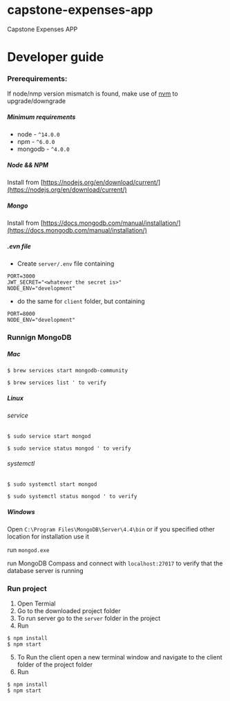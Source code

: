 # capstone-expenses-app
Capstone Expenses APP

# Developer guide

### Prerequirements:

If node/nmp version mismatch is found, make use of [nvm](https://github.com/nvm-sh/nvm) to upgrade/downgrade

##### Minimum requirements

* node - `^14.0.0`
* npm - `^6.0.0`
* mongodb - `^4.0.0`

##### Node && NPM
  Install from [https://nodejs.org/en/download/current/](https://nodejs.org/en/download/current/)

##### Mongo
  Install from [https://docs.mongodb.com/manual/installation/](https://docs.mongodb.com/manual/installation/)

##### .evn file

- Create `server/.env` file containing
```
PORT=3000
JWT_SECRET="<whatever the secret is>"
NODE_ENV="development"
```
- do the same for `client` folder, but containing
```
PORT=8000
NODE_ENV="development"
```

### Runnign MongoDB

##### Mac

`$ brew services start mongodb-community`

`$ brew services list ' to verify`

##### Linux

###### service
`$ sudo service start mongod`

`$ sudo service status mongod ' to verify`

###### systemctl
`$ sudo systemctl start mongod`

`$ sudo systemctl status mongod ' to verify`

##### Windows

Open `C:\Program Files\MongoDB\Server\4.4\bin` or if you specified other location for installation use it

run `mongod.exe`

run MongoDB Compass and connect with `localhost:27017` to verify that the database server is running

### Run project

1. Open Termial
2. Go to the downloaded project folder
3. To run server go to the `server` folder in the project
4. Run
```
$ npm install
$ npm start
```
5. To Run the client open a new terminal window and navigate to the client folder of the project folder
6. Run
```
$ npm install
$ npm start
```
